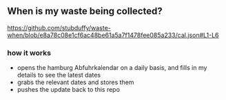 ## When is my waste being collected?
  https://github.com/stubduffy/waste-when/blob/e8a78c08e1cf6ac48be61a5a7f1478fee085a233/cal.json#L1-L6
  
  ### how it works
  - opens the hamburg Abfuhrkalendar on a daily basis, and fills in my details to see the latest dates
  - grabs the relevant dates and stores them
  - pushes the update back to this repo
  
